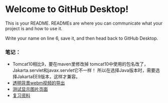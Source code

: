 # Welcome to GitHub Desktop!

This is your README. READMEs are where you can communicate what your project is and how to use it.

Write your name on line 6, save it, and then head back to GitHub Desktop.

### 笔记：  
- Tomcat10相比9，要在maven里修改掉
tomcat10中使用的包名改了，Jakarta.servlet和javax.servlet它不一样！
所以在选择Java版本时，需要选择JakartaEE9版本，这样才兼容。  
- [透明背景webm视频的导出](mynote/md/关于使用AE和ME制作透明webm.md)  
- [测试显示图片页面](Gallery/showpicture.html)
- [复习资料](./mynote/md/复习资料.md)